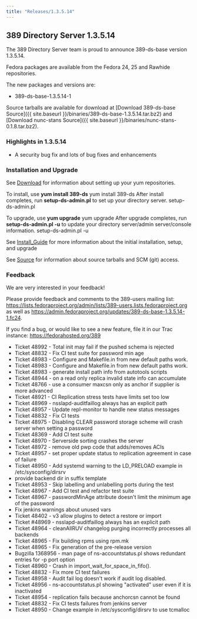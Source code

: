 ```yaml
---
title: "Releases/1.3.5.14"
---
```

389 Directory Server 1.3.5.14
-----------------------------

The 389 Directory Server team is proud to announce 389-ds-base version 1.3.5.14.

Fedora packages are available from the Fedora 24, 25 and Rawhide repositories.

The new packages and versions are:

-   389-ds-base-1.3.5.14-1

Source tarballs are available for download at [Download 389-ds-base Source]({{ site.baseurl }}/binaries/389-ds-base-1.3.5.14.tar.bz2) and [Download nunc-stans Source]({{ site.baseurl }}/binaries/nunc-stans-0.1.8.tar.bz2).

### Highlights in 1.3.5.14

-   A security bug fix and lots of bug fixes and enhancements

### Installation and Upgrade

See [Download](../download.html) for information about setting up your yum repositories.

To install, use **yum install 389-ds** yum install 389-ds After install completes, run **setup-ds-admin.pl** to set up your directory server. setup-ds-admin.pl

To upgrade, use **yum upgrade** yum upgrade After upgrade completes, run **setup-ds-admin.pl -u** to update your directory server/admin server/console information. setup-ds-admin.pl -u

See [Install\_Guide](../legacy/install-guide.html) for more information about the initial installation, setup, and upgrade

See [Source](../development/source.html) for information about source tarballs and SCM (git) access.

### Feedback

We are very interested in your feedback!

Please provide feedback and comments to the 389-users mailing list: <https://lists.fedoraproject.org/admin/lists/389-users.lists.fedoraproject.org> as well as <https://admin.fedoraproject.org/updates/389-ds-base-1.3.5.14-1.fc24>.

If you find a bug, or would like to see a new feature, file it in our Trac instance: <https://fedorahosted.org/389>

-   Ticket 48992 - Total init may fail if the pushed schema is rejected
-   Ticket 48832 - Fix CI test suite for password min age
-   Ticket 48983 - Configure and Makefile.in from new default paths work.
-   Ticket 48983 - Configure and Makefile.in from new default paths work.
-   Ticket 48983 - generate install path info from autotools scripts
-   Ticket 48944 - on a read only replica invalid state info can accumulate
-   Ticket 48766 - use a consumer maxcsn only as anchor if supplier is more advanced
-   Ticket 48921 - CI Replication stress tests have limits set too low
-   Ticket 48969 - nsslapd-auditfaillog always has an explicit path
-   Ticket 48957 - Update repl-monitor to handle new status messages
-   Ticket 48832 - Fix CI tests
-   Ticket 48975 - Disabling CLEAR password storage scheme will  crash server when setting a password
-   Ticket 48369 - Add CI test suite
-   Ticket 48970 - Serverside sorting crashes the server
-   Ticket 48972 - remove old pwp code that adds/removes ACIs
-   Ticket 48957 - set proper update status to replication  agreement in case of failure
-   Ticket 48950 - Add systemd warning to the LD_PRELOAD example in /etc/sysconfig/dirsrv
-   provide backend dir in suffix template
-   Ticket 48953 - Skip labelling and unlabelling ports during the test
-   Ticket 48967 - Add CI test and refactor test suite
-   Ticket 48967 - passwordMinAge attribute doesn't limit the minimum age of the password
-   Fix jenkins warnings about unused vars
-   Ticket 48402 - v3 allow plugins to detect a restore or import
-   Ticket #48969 - nsslapd-auditfaillog always has an explicit path
-   Ticket 48964 - cleanAllRUV changelog purging incorrectly  processes all backends
-   Ticket 48965 - Fix building rpms using rpm.mk
-   Ticket 48965 - Fix generation of the pre-release version
-   Bugzilla 1368956 - man page of ns-accountstatus.pl shows redundant entries for -p port option
-   Ticket 48960 - Crash in import_wait_for_space_in_fifo().
-   Ticket 48832 - Fix more CI test failures
-   Ticket 48958 - Audit fail log doesn't work if audit log disabled.
-   Ticket 48956 - ns-accountstatus.pl showing "activated" user even if it is inactivated
-   Ticket 48954 - replication fails because anchorcsn cannot be found
-   Ticket 48832 - Fix CI tests failures from jenkins server
-   Ticket 48950 - Change example in /etc/sysconfig/dirsrv to use tcmalloc


